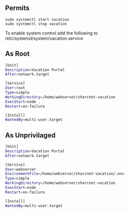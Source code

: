 ## Permits
    sudo systemctl start vacation
    sudo systemctl stop vacation

To enable system control add the following to /etc/systemd/system/vacation.service

## As Root
``` bash
[Unit]
Description=Vacation Portal
After=network.target

[Service]
User=root
Type=simple
WorkingDirectory=/home/webserver/sharcnet-vacation
ExecStart=node .
Restart=on-failure

[Install]
WantedBy=multi-user.target
```

## As Unprivilaged
``` bash
[Unit]
Description=Vacation Portal
After=network.target

[Service]
User=webserver
EnvironmentFile=/home/webserver/sharcnet-vacation/.env
Type=simple
WorkingDirectory=/home/webserver/sharcnet-vacation
ExecStart=node .
Restart=on-failure

[Install]
WantedBy=multi-user.target
```